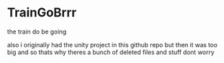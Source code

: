 # TrainGoBrrr

the train do be going

also i originally had the unity project in this github repo but then it was too big and so thats why theres a bunch of deleted files and stuff dont worry

